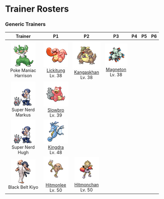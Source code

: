 # Trainer Rosters

### Generic Trainers

| Trainer | P1 | P2 | P3 | P4 | P5 | P6 |
|:-------:|:--:|:--:|:--:|:--:|:--:|:--:|
| ![Poke Maniac Harrison](../../assets/trainers/poke_maniac.png "Poke Maniac Harrison")<br>Poke Maniac Harrison | ![Lickitung](../../assets/sprites/lickitung/front.gif "Lickitung")<br>[Lickitung](../../pokemon/lickitung.md/)<br>Lv. 38 | ![Kangaskhan](../../assets/sprites/kangaskhan/front.gif "Kangaskhan")<br>[Kangaskhan](../../pokemon/kangaskhan.md/)<br>Lv. 38 | ![Magneton](../../assets/sprites/magneton/front.gif "Magneton")<br>[Magneton](../../pokemon/magneton.md/)<br>Lv. 38 |
| ![Super Nerd Markus](../../assets/trainers/super_nerd.png "Super Nerd Markus")<br>Super Nerd Markus | ![Slowbro](../../assets/sprites/slowbro/front.gif "Slowbro")<br>[Slowbro](../../pokemon/slowbro.md/)<br>Lv. 39 |
| ![Super Nerd Hugh](../../assets/trainers/super_nerd.png "Super Nerd Hugh")<br>Super Nerd Hugh | ![Kingdra](../../assets/sprites/kingdra/front.gif "Kingdra")<br>[Kingdra](../../pokemon/kingdra.md/)<br>Lv. 48 |
| ![Black Belt Kiyo](../../assets/trainers/black_belt.png "Black Belt Kiyo")<br>Black Belt Kiyo | ![Hitmonlee](../../assets/sprites/hitmonlee/front.gif "Hitmonlee")<br>[Hitmonlee](../../pokemon/hitmonlee.md/)<br>Lv. 50 | ![Hitmonchan](../../assets/sprites/hitmonchan/front.gif "Hitmonchan")<br>[Hitmonchan](../../pokemon/hitmonchan.md/)<br>Lv. 50 |

